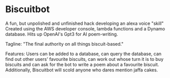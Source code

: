 # Biscuitbot

A fun, but unpolished and unfinished hack developing an alexa voice "skill"
Created using the AWS developer console, lambda functions and a Dynamo database. Hits up OpenAI's Gpt3 for AI poem-writing.

Tagline: "The final authority on all things biscuit-based."

Features: Users can be added to a database, can query the database, can find out other users'
favourite biscuits, can work out whose turn it is to buy biscuits and can ask for the bot to write a poem about a favourite biscuit. Additionally, Biscuitbot will scold anyone who dares mention jaffa cakes.
